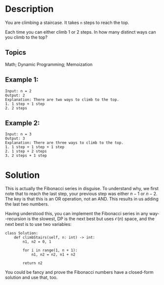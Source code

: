 # Description

You are climbing a staircase. It takes `n` steps to reach the top.

Each time you can either climb 1 or 2 steps. In how many distinct ways can you climb to the top?

## Topics

Math; Dynamic Programming; Memoization

## Example 1:

```
Input: n = 2
Output: 2
Explanation: There are two ways to climb to the top.
1. 1 step + 1 step
2. 2 steps
```

## Example 2:

```
Input: n = 3
Output: 3
Explanation: There are three ways to climb to the top.
1. 1 step + 1 step + 1 step
2. 1 step + 2 steps
3. 2 steps + 1 step
```

# Solution

This is actually the Fibonacci series in disguise. To understand why, we first note that to reach the last step, your previous step was either $n - 1$ or $n - 2$. The key is that this is an OR operation, not an AND. This results in us adding the last two numbers. 

Having understood this, you can implement the Fibonacci series in any way--recursion is the slowest, DP is the next best but uses $\mathcal{O}(n)$ space, and the next best is to use two variables:

```
class Solution:
    def climbStairs(self, n: int) -> int:
        n1, n2 = 0, 1

        for i in range(1, n + 1):
            n1, n2 = n2, n1 + n2
        
        return n2
```

You could be fancy and prove the Fibonacci numbers have a closed-form solution and use that, too.

